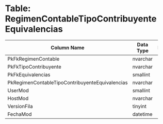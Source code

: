 # Table: RegimenContableTipoContribuyenteEquivalencias

| Column Name | Data Type | Nullable |
|-------------|-----------|----------|
| PkFkRegimenContable | nvarchar | NO |
| PkFkTipoContribuyente | nvarchar | NO |
| PkFkEquivalencias | smallint | NO |
| PkRegimenContableTipoContribuyenteEquivalencias | nvarchar | NO |
| UserMod | smallint | NO |
| HostMod | nvarchar | NO |
| VersionFila | tinyint | NO |
| FechaMod | datetime | NO |
